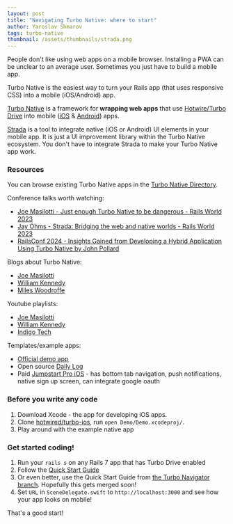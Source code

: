 ```yaml
---
layout: post
title: "Navigating Turbo Native: where to start"
author: Yaroslav Shmarov
tags: turbo-native
thumbnail: /assets/thumbnails/strada.png
---
```


People don't like using web apps on a mobile browser. Installing a PWA can be unclear to an average user. Sometimes you just have to build a mobile app.

Turbo Native is the easiest way to turn your Rails app (that uses responsive CSS) into a mobile (iOS/Android) app.

[Turbo Native](https://turbo.hotwired.dev/handbook/native) is a framework for **wrapping web apps** that use [Hotwire/Turbo Drive](https://hotwired.dev) into mobile ([iOS](https://github.com/hotwired/turbo-ios) & [Android](https://github.com/hotwired/turbo-android)) apps.

[Strada](https://strada.hotwired.dev/handbook/introduction) is a tool to integrate native (iOS or Android) UI elements in your mobile app. It is just a UI improvement library within the Turbo Native ecosystem. You don't have to integrate Strada to make your Turbo Native app work.

### Resources

You can browse existing Turbo Native apps in the [Turbo Native Directory](https://turbonative.directory/).

Conference talks worth watching:
- [Joe Masilotti - Just enough Turbo Native to be dangerous - Rails World 2023](https://www.youtube.com/watch?v=hAq05KSra2g)
- [Jay Ohms - Strada: Bridging the web and native worlds - Rails World 2023](https://www.youtube.com/watch?v=LKBMXqc43Q8)
- [RailsConf 2024 - Insights Gained from Developing a Hybrid Application Using Turbo Native by John Pollard](https://www.youtube.com/watch?v=xJO36dD9lj4)

Blogs about Turbo Native:
- [Joe Masilotti](https://masilotti.com/articles/)
- [William Kennedy](https://williamkennedy.ninja/posts/)
- [Miles Woodroffe](https://mileswoodroffe.com/tags/turbo-native)

Youtube playlists:
- [Joe Masilotti](https://www.youtube.com/@joemasilotti)
- [William Kennedy](https://www.youtube.com/@williamkennedy9)
- [Indigo Tech](https://www.youtube.com/watch?v=O9G0cQomrfQ&list=PL2jr-nMCjDOuzwrs4KiO3N5xnahHZherM)

Templates/example apps:
- [Official demo app](https://github.com/hotwired/turbo-ios/tree/main/Demo)
- Open source [Daily Log](https://github.com/joemasilotti/daily-log)
- Paid [Jumpstart Pro iOS](https://jumpstartrails.com/ios) - has bottom tab navigation, push notifications, native sign up screen, can integrate google oauth

### Before you write any code

1. Download Xcode - the app for developing iOS apps.
2. Clone [hotwired/turbo-ios](https://github.com/hotwired/turbo-ios), run `open Demo/Demo.xcodeproj/`.
3. Play around with the example native app

### Get started coding!

1. Run your `rails s` on any Rails 7 app that has Turbo Drive enabled
2. Follow the [Quick Start Guide](https://github.com/hotwired/turbo-ios/blob/main/Docs/QuickStartGuide.md)
3. Or even better, use the Quick Start Guide from [the Turbo Navigator branch](https://github.com/hotwired/turbo-ios/pull/158). Hopefully this gets merged soon!
4. Set `URL` in `SceneDelegate.swift` to `http://localhost:3000` and see how your app looks on mobile!

That's a good start!
